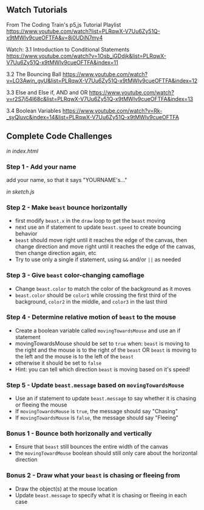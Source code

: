 ## Watch Tutorials
From The Coding Train's p5,js Tutorial Playlist
https://www.youtube.com/watch?list=PLRqwX-V7Uu6Zy51Q-x9tMWIv9cueOFTFA&v=8j0UDiN7my4

Watch:
3.1 Introduction to Conditional Statements
https://www.youtube.com/watch?v=1Osb_iGDdjk&list=PLRqwX-V7Uu6Zy51Q-x9tMWIv9cueOFTFA&index=11

3.2 The Bouncing Ball
https://www.youtube.com/watch?v=LO3Awjn_gyU&list=PLRqwX-V7Uu6Zy51Q-x9tMWIv9cueOFTFA&index=12

3.3 Else and Else if, AND and OR
https://www.youtube.com/watch?v=r2S7j54I68c&list=PLRqwX-V7Uu6Zy51Q-x9tMWIv9cueOFTFA&index=13

3.4 Boolean Variables
https://www.youtube.com/watch?v=Rk-_syQluvc&index=14&list=PLRqwX-V7Uu6Zy51Q-x9tMWIv9cueOFTFA

## Complete Code Challenges
*in index.html*
### Step 1 - Add your name
add your name, so that it says "YOURNAME's..."

*in sketch.js*
### Step 2 - Make `beast` bounce horizontally
- first modify `beast.x` in the `draw` loop to get the `beast` moving
- next use an if statement to update `beast.speed` to create bouncing behavior
- `beast` should move right until it reaches the edge of the canvas, then change direction and move right until it reaches the edge of the canvas, then change direction again, etc
- Try to use only a single if statement, using `&&` and/or `||` as needed

### Step 3 - Give `beast` color-changing camoflage
- Change `beast.color` to match the color of the background as it moves
- `beast.color` should be `color1` while crossing the first third of the background, `color2` in the middle, and `color3` in the last third

### Step 4 - Determine relative motion of `beast` to the mouse
- Create a boolean variable called `movingTowardsMouse` and use an if statement
- movingTowardsMouse should be set to `true` when:
`beast` is moving to the right and the mouse is to the right of the `beast`
OR `beast` is moving to the left and the mouse is to the left of the `beast`
- otherwise it should be set to `false`
- Hint: you can tell which direction `beast` is moving based on it's speed!

### Step 5 - Update `beast.message` based on `movingTowardsMouse`
- Use an if statement to update `beast.message` to say whether it is chasing or fleeing the mouse
- If `movingTowardsMouse` is `true`, the message should say "Chasing"
- If `movingTowardsMouse` is `false`, the message should say "Fleeing"

### Bonus 1 - Bounce both horizonally and vertically
- Ensure that `beast` still bounces the entire width of the canvas
- the `movingTowardMouse` boolean should still only care about the horizontal direction

### Bonus 2 - Draw what your `beast` is chasing or fleeing from
- Draw the object(s) at the mouse location
- Update `beast.message` to specify what it is chasing or fleeing in each case
